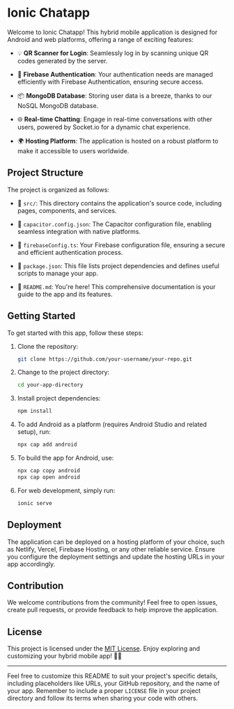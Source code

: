 # Ionic Chatapp

Welcome to Ionic Chatapp! This hybrid mobile application is designed for Android and web platforms, offering a range of exciting features:

- 💡 **QR Scanner for Login**: Seamlessly log in by scanning unique QR codes generated by the server.

- 🔐 **Firebase Authentication**: Your authentication needs are managed efficiently with Firebase Authentication, ensuring secure access.

- 📦 **MongoDB Database**: Storing user data is a breeze, thanks to our NoSQL MongoDB database.

- 🌐 **Real-time Chatting**: Engage in real-time conversations with other users, powered by Socket.io for a dynamic chat experience.

- 🌍 **Hosting Platform**: The application is hosted on a robust platform to make it accessible to users worldwide.

## Project Structure

The project is organized as follows:

- 📁 `src/`: This directory contains the application's source code, including pages, components, and services.

- 📄 `capacitor.config.json`: The Capacitor configuration file, enabling seamless integration with native platforms.

- 📄 `firebaseConfig.ts`: Your Firebase configuration file, ensuring a secure and efficient authentication process.

- 📄 `package.json`: This file lists project dependencies and defines useful scripts to manage your app.

- 📄 `README.md`: You're here! This comprehensive documentation is your guide to the app and its features.

## Getting Started

To get started with this app, follow these steps:

1. Clone the repository:

   ```bash
   git clone https://github.com/your-username/your-repo.git
   ```

2. Change to the project directory:

   ```bash
   cd your-app-directory
   ```

3. Install project dependencies:

   ```bash
   npm install
   ```

4. To add Android as a platform (requires Android Studio and related setup), run:

   ```bash
   npx cap add android
   ```

5. To build the app for Android, use:

   ```bash
   npx cap copy android
   npx cap open android
   ```

6. For web development, simply run:

   ```bash
   ionic serve
   ```

## Deployment

The application can be deployed on a hosting platform of your choice, such as Netlify, Vercel, Firebase Hosting, or any other reliable service. Ensure you configure the deployment settings and update the hosting URLs in your app accordingly.

## Contribution

We welcome contributions from the community! Feel free to open issues, create pull requests, or provide feedback to help improve the application.

## License

This project is licensed under the [MIT License](LICENSE). Enjoy exploring and customizing your hybrid mobile app! 📱✨

---

Feel free to customize this README to suit your project's specific details, including placeholders like URLs, your GitHub repository, and the name of your app. Remember to include a proper `LICENSE` file in your project directory and follow its terms when sharing your code with others.
